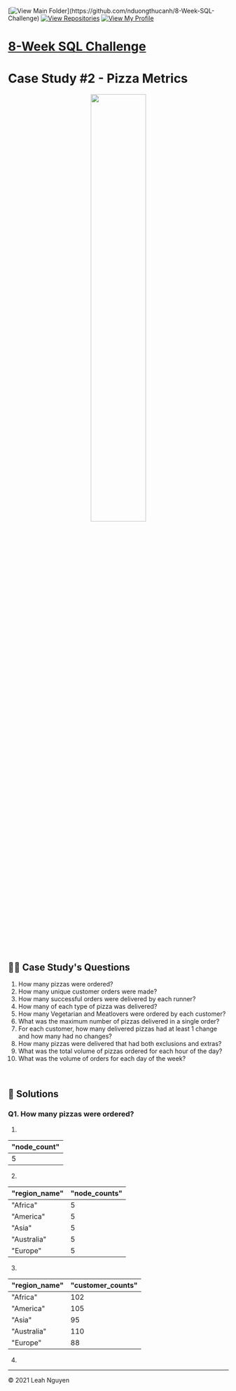 [![View Main Folder](https://img.shields.io/badge/View-Main_Folder-971901?)](https://github.com/nduongthucanh/8-Week-SQL-Challenge)
[![View Repositories](https://img.shields.io/badge/View-My_Repositories-blue?logo=GitHub)](https://github.com/nduongthucanh?tab=repositories)
[![View My Profile](https://img.shields.io/badge/View-My_Profile-green?logo=GitHub)](https://github.com/nduongthucanh)

# [8-Week SQL Challenge](https://github.com/nduongthucanh/8-Week-SQL-Challenge)

# Case Study #2 - Pizza Metrics
<p align="center">
<img src="https://github.com/nduongthucanh/8-Week-SQL-Challenge/blob/main/IMG/org-2.png" width=50% height=50%>


## 🧙‍♂️ Case Study's Questions

1. How many pizzas were ordered?
2. How many unique customer orders were made?
3. How many successful orders were delivered by each runner?
4. How many of each type of pizza was delivered?
5. How many Vegetarian and Meatlovers were ordered by each customer?
6. What was the maximum number of pizzas delivered in a single order?
7. For each customer, how many delivered pizzas had at least 1 change and how many had no changes?
8. How many pizzas were delivered that had both exclusions and extras?
9. What was the total volume of pizzas ordered for each hour of the day?
10. What was the volume of orders for each day of the week?

 <br /> 

## 🚀 Solutions

### **Q1. How many pizzas were ordered?**

1.
| "node_count" |
|--------------|
| 5            |


2.
| "region_name" | "node_counts" |
|---------------|---------------|
| "Africa"      | 5             |
| "America"     | 5             |
| "Asia"        | 5             |
| "Australia"   | 5             |
| "Europe"      | 5             |


3.
| "region_name" | "customer_counts" |
|---------------|-------------------|
| "Africa"      | 102               |
| "America"     | 105               |
| "Asia"        | 95                |
| "Australia"   | 110               |
| "Europe"      | 88                |


4.

---
<p>&copy; 2021 Leah Nguyen</p>


